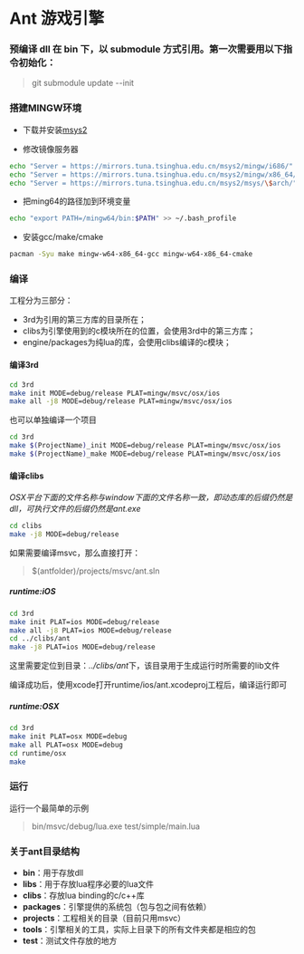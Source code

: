 Ant 游戏引擎
=====

### 预编译 dll 在 bin 下，以 submodule 方式引用。第一次需要用以下指令初始化：

> git submodule update --init

### 搭建MINGW环境
- 下载并安装[msys2](https://www.msys2.org/)

- 修改镜像服务器
``` bash
echo "Server = https://mirrors.tuna.tsinghua.edu.cn/msys2/mingw/i686/" > /etc/pacman.d/mirrorlist.mingw32
echo "Server = https://mirrors.tuna.tsinghua.edu.cn/msys2/mingw/x86_64/" > /etc/pacman.d/mirrorlist.mingw64
echo "Server = https://mirrors.tuna.tsinghua.edu.cn/msys2/msys/\$arch/" > /etc/pacman.d/mirrorlist.msys
```

- 把ming64的路径加到环境变量
``` bash
echo "export PATH=/mingw64/bin:$PATH" >> ~/.bash_profile
```

- 安装gcc/make/cmake
``` bash
pacman -Syu make mingw-w64-x86_64-gcc mingw-w64-x86_64-cmake
```


### 编译
工程分为三部分：
- 3rd为引用的第三方库的目录所在；
- clibs为引擎使用到的c模块所在的位置，会使用3rd中的第三方库；
- engine/packages为纯lua的库，会使用clibs编译的c模块；

#### 编译3rd

``` bash
cd 3rd  
make init MODE=debug/release PLAT=mingw/msvc/osx/ios
make all -j8 MODE=debug/release	PLAT=mingw/msvc/osx/ios
```

也可以单独编译一个项目
``` bash
cd 3rd  
make $(ProjectName)_init MODE=debug/release PLAT=mingw/msvc/osx/ios
make $(ProjectName)_make MODE=debug/release PLAT=mingw/msvc/osx/ios
```
#### 编译clibs  

*OSX平台下面的文件名称与window下面的文件名称一致，即动态库的后缀仍然是dll，可执行文件的后缀仍然是ant.exe*

``` bash
cd clibs  
make -j8 MODE=debug/release
```

如果需要编译msvc，那么直接打开：
> $(antfolder)/projects/msvc/ant.sln  

##### runtime:iOS
``` bash
cd 3rd  
make init PLAT=ios MODE=debug/release
make all -j8 PLAT=ios MODE=debug/release
cd ../clibs/ant
make -j8 PLAT=ios MODE=debug/release
```

这里需要定位到目录：*../clibs/ant*下，该目录用于生成运行时所需要的lib文件

编译成功后，使用xcode打开runtime/ios/ant.xcodeproj工程后，编译运行即可

##### runtime:OSX
``` bash
cd 3rd
make init PLAT=osx MODE=debug
make all PLAT=osx MODE=debug
cd runtime/osx
make
```

### 运行
运行一个最简单的示例
> bin/msvc/debug/lua.exe test/simple/main.lua

### 关于ant目录结构
- **bin**：用于存放dll
- **libs**：用于存放lua程序必要的lua文件
- **clibs**：存放lua binding的c/c++库
- **packages**：引擎提供的系统包（包与包之间有依赖）
- **projects**：工程相关的目录（目前只用msvc）
- **tools**：引擎相关的工具，实际上目录下的所有文件夹都是相应的包
- **test**：测试文件存放的地方
